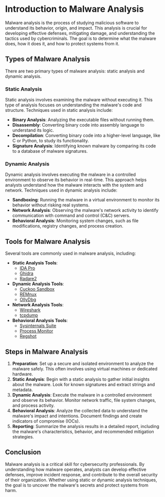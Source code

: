 # Introduction to Malware Analysis

Malware analysis is the process of studying malicious software to understand its behavior, origin, and impact. This analysis is crucial for developing effective defenses, mitigating damage, and understanding the tactics used by cybercriminals. The goal is to determine what the malware does, how it does it, and how to protect systems from it.

## Types of Malware Analysis

There are two primary types of malware analysis: static analysis and dynamic analysis.

### Static Analysis

Static analysis involves examining the malware without executing it. This type of analysis focuses on understanding the malware's code and structure. Techniques used in static analysis include:

- **Binary Analysis**: Analyzing the executable files without running them.
- **Disassembly**: Converting binary code into assembly language to understand its logic.
- **Decompilation**: Converting binary code into a higher-level language, like C or Python, to study its functionality.
- **Signature Analysis**: Identifying known malware by comparing its code to a database of malware signatures.

### Dynamic Analysis

Dynamic analysis involves executing the malware in a controlled environment to observe its behavior in real-time. This approach helps analysts understand how the malware interacts with the system and network. Techniques used in dynamic analysis include:

- **Sandboxing**: Running the malware in a virtual environment to monitor its behavior without risking real systems.
- **Network Analysis**: Observing the malware's network activity to identify communication with command and control (C&C) servers.
- **Behavioral Analysis**: Monitoring system changes, such as file modifications, registry changes, and process creation.

## Tools for Malware Analysis

Several tools are commonly used in malware analysis, including:

- **Static Analysis Tools**:
  - [IDA Pro](https://hex-rays.com/ida-pro/)
  - [Ghidra](https://ghidra-sre.org/)
  - [Radare2](https://rada.re/n/)
- **Dynamic Analysis Tools**:
  - [Cuckoo Sandbox](https://cuckoosandbox.org/)
  - [REMnux](https://remnux.org/)
  - [OllyDbg](http://www.ollydbg.de/)
- **Network Analysis Tools**:
  - [Wireshark](https://www.wireshark.org/)
  - [tcpdump](https://www.tcpdump.org/)
- **Behavioral Analysis Tools**:
  - [Sysinternals Suite](https://docs.microsoft.com/en-us/sysinternals/)
  - [Process Monitor](https://docs.microsoft.com/en-us/sysinternals/downloads/procmon)
  - [Regshot](https://sourceforge.net/projects/regshot/)

## Steps in Malware Analysis

1. **Preparation**: Set up a secure and isolated environment to analyze the malware safely. This often involves using virtual machines or dedicated hardware.
2. **Static Analysis**: Begin with a static analysis to gather initial insights about the malware. Look for known signatures and extract strings and metadata.
3. **Dynamic Analysis**: Execute the malware in a controlled environment and observe its behavior. Monitor network traffic, file system changes, and process activity.
4. **Behavioral Analysis**: Analyze the collected data to understand the malware's impact and intentions. Document findings and create indicators of compromise (IOCs).
5. **Reporting**: Summarize the analysis results in a detailed report, including the malware's characteristics, behavior, and recommended mitigation strategies.

## Conclusion

Malware analysis is a critical skill for cybersecurity professionals. By understanding how malware operates, analysts can develop effective defenses, improve incident response, and contribute to the overall security of their organization. Whether using static or dynamic analysis techniques, the goal is to uncover the malware's secrets and protect systems from harm.
